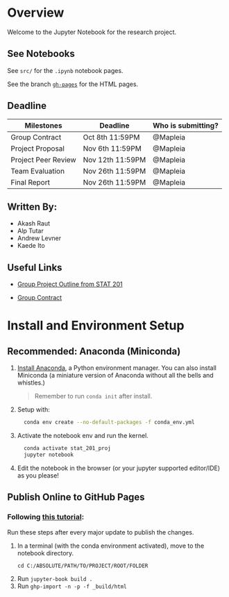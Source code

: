 # Overview
Welcome to the Jupyter Notebook for the research project.

## See Notebooks
See `src/` for the `.ipynb` notebook pages.

See the branch [`gh-pages`](https://github.com/Mapleia/STAT_201_proj/tree/gh-pages) for the HTML pages.

## Deadline

| Milestones          | Deadline         | Who is submitting? |
| ------------------- | ---------------- | ------------------ |
| Group Contract      | Oct 8th 11:59PM  |    @Mapleia        |
| Project Proposal    | Nov 6th 11:59PM  |    @Mapleia        |
| Project Peer Review | Nov 12th 11:59PM |    @Mapleia        |
| Team Evaluation     | Nov 26th 11:59PM |    @Mapleia        |
| Final Report        | Nov 26th 11:59PM |    @Mapleia        |

## Written By:
* Akash Raut
* Alp Tutar
* Andrew Levner
* Kaede Ito

## Useful Links
* [Group Project Outline from STAT 201](https://ubc-stat.github.io/stat-201/group-project.html)

* [Group Contract](https://docs.google.com/document/d/1oAqF9jbTbj9C6QhEW-NYKRDmF-C4MRixj4sham7cDfs/edit?usp=sharing)

# Install and Environment Setup
## Recommended: Anaconda (Miniconda)
1. [Install Anaconda](https://docs.anaconda.com/anaconda/install/index.html), a Python environment manager. You can also install Miniconda (a miniature version of Anaconda without all the bells and whistles.)
    > Remember to run `conda init` after install.
2. Setup with:
    ```sh
      conda env create --no-default-packages -f conda_env.yml
    ```
3. Activate the notebook env and run the kernel.
    ```sh
      conda activate stat_201_proj
      jupyter notebook
    ```
4. Edit the notebook in the browser (or your jupyter supported editor/IDE) as you please!

## Publish Online to GitHub Pages
### Following [this tutorial](https://jupyterbook.org/publish/gh-pages.html):

Run these steps after every major update to publish the changes.

1. In a terminal (with the conda environment activated), move to the notebook directory.
    ```
    cd C:/ABSOLUTE/PATH/TO/PROJECT/ROOT/FOLDER
    ```
2. Run `jupyter-book build .`
3. Run `ghp-import -n -p -f _build/html`
